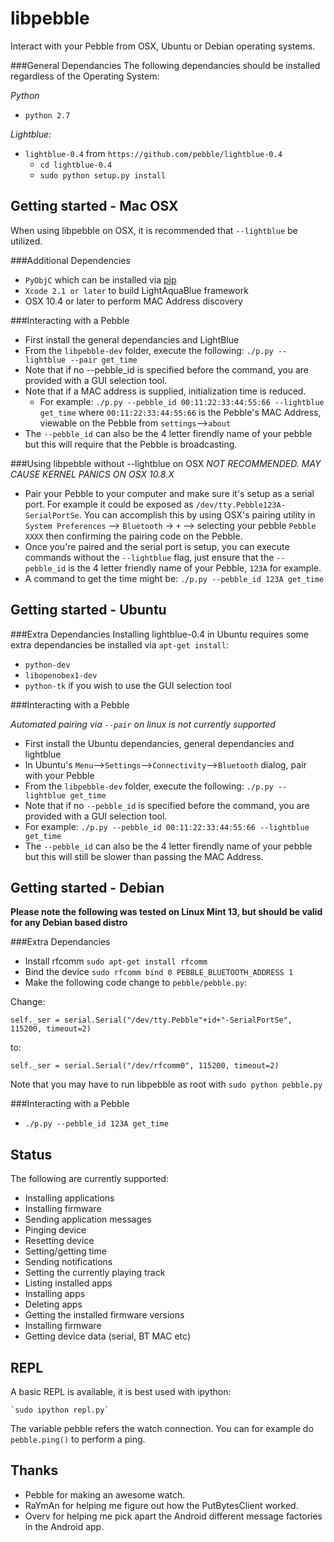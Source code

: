libpebble
=========
Interact with your Pebble from OSX, Ubuntu or Debian operating systems.

###General Dependancies
The following dependancies should be installed regardless of the Operating System:

_Python_
* `python 2.7`

_Lightblue:_
* `lightblue-0.4` from `https://github.com/pebble/lightblue-0.4`
    * `cd lightblue-0.4`
    * `sudo python setup.py install`

Getting started - Mac OSX
-------------------------
When using libpebble on OSX, it is recommended that `--lightblue` be utilized.

###Additional Dependencies
* `PyObjC` which can be installed via [pip](https://pypi.python.org/pypi/pip)
* `Xcode 2.1 or later` to build LightAquaBlue framework
* OSX 10.4 or later to perform MAC Address discovery

###Interacting with a Pebble
* First install the general dependancies and LightBlue
* From the `libpebble-dev` folder, execute the following: `./p.py --lightblue --pair get_time`
* Note that if no --pebble_id is specified before the command, you are provided with a GUI selection tool.
* Note that if a MAC address is supplied, initialization time is reduced. 
    * For example:  `./p.py --pebble_id 00:11:22:33:44:55:66 --lightblue get_time`
      where `00:11:22:33:44:55:66` is the Pebble's MAC Address, viewable on the Pebble from `settings`-->`about`
* The `--pebble_id` can also be the 4 letter firendly name of your pebble but this will require that the Pebble is broadcasting.

###Using libpebble without --lightblue on OSX
_NOT RECOMMENDED. MAY CAUSE KERNEL PANICS ON OSX 10.8.X_

* Pair your Pebble to your computer and make sure it's setup as a serial port. For example it could be exposed as `/dev/tty.Pebble123A-SerialPortSe`. You can accomplish this by using OSX's pairing utility in `System Preferences` --> `Bluetooth` -> `+` --> selecting your pebble `Pebble XXXX` then confirming the pairing code on the Pebble.
* Once you're paired and the serial port is setup, you can execute commands without the `--lightblue` flag, just ensure that the `--pebble_id` is the 4 letter friendly name of your Pebble, `123A` for example.
* A command to get the time might be: `./p.py --pebble_id 123A get_time`

Getting started - Ubuntu
------------------------
###Extra Dependancies
Installing lightblue-0.4 in Ubuntu requires some extra dependancies be installed via `apt-get install`:
* `python-dev`
* `libopenobex1-dev`
* `python-tk` if you wish to use the GUI selection tool

###Interacting with a Pebble

_Automated pairing via `--pair` on linux is not currently supported_

* First install the Ubuntu dependancies, general dependancies and lightblue
* In Ubuntu's `Menu`-->`Settings`-->`Connectivity`-->`Bluetooth` dialog, pair with your Pebble
* From the `libpebble-dev` folder, execute the following: `./p.py --lightblue get_time`
* Note that if no `--pebble_id` is specified before the command, you are provided with a GUI selection tool.
* For example: `./p.py --pebble_id 00:11:22:33:44:55:66 --lightblue get_time`
* The `--pebble_id` can also be the 4 letter firendly name of your pebble but this will still be slower than passing the MAC Address.

Getting started - Debian
------------------------

**Please note the following was tested on Linux Mint 13, but should be valid for any Debian based distro**

###Extra Dependancies
* Install rfcomm `sudo apt-get install rfcomm`
* Bind the device `sudo rfcomm bind 0 PEBBLE_BLUETOOTH_ADDRESS 1`
* Make the following code change to `pebble/pebble.py`:

Change:

    self._ser = serial.Serial("/dev/tty.Pebble"+id+"-SerialPortSe", 115200, timeout=2)

to: 

    self._ser = serial.Serial("/dev/rfcomm0", 115200, timeout=2)

Note that you may have to run libpebble as root with `sudo python pebble.py`

###Interacting with a Pebble
* `./p.py --pebble_id 123A get_time`

Status
------

The following are currently supported:


* Installing applications
* Installing firmware
* Sending application messages
* Pinging device
* Resetting device
* Setting/getting time
* Sending notifications
* Setting the currently playing track
* Listing installed apps
* Installing apps
* Deleting apps
* Getting the installed firmware versions
* Installing firmware
* Getting device data (serial, BT MAC etc)

REPL
----

A basic REPL is available, it is best used with ipython:

    `sudo ipython repl.py`

The variable pebble refers the watch connection.  You can for example do `pebble.ping()` to perform a ping.

Thanks
------

* Pebble for making an awesome watch.
* RaYmAn for helping me figure out how the PutBytesClient worked.
* Overv for helping me pick apart the Android different message factories in the Android app.
